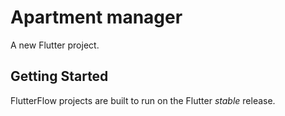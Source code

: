# Apartment manager

A new Flutter project.

## Getting Started

FlutterFlow projects are built to run on the Flutter _stable_ release.
